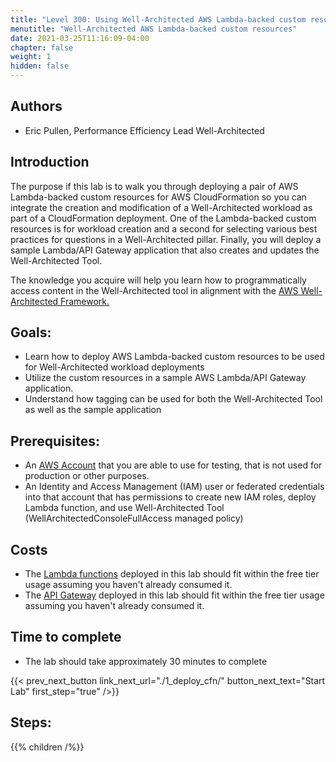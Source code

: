 ```yaml
---
title: "Level 300: Using Well-Architected AWS Lambda-backed custom resources for AWS CloudFormation"
menutitle: "Well-Architected AWS Lambda-backed custom resources"
date: 2021-03-25T11:16:09-04:00
chapter: false
weight: 1
hidden: false
---
```


## Authors
- Eric Pullen, Performance Efficiency Lead Well-Architected

## Introduction

The purpose if this lab is to walk you through deploying a pair of AWS Lambda-backed custom resources for AWS CloudFormation so you can integrate the creation and modification of a Well-Architected workload as part of a CloudFormation deployment. One of the Lambda-backed custom resources is for workload creation and a second for selecting various best practices for questions in a Well-Architected pillar. Finally, you will deploy a sample Lambda/API Gateway application that also creates and updates the Well-Architected Tool.

The knowledge you acquire will help you learn how to programmatically access content in the Well-Architected tool in alignment with the [AWS Well-Architected Framework.](https://aws.amazon.com/architecture/well-architected/)

## Goals:

* Learn how to deploy AWS Lambda-backed custom resources to be used for Well-Architected workload deployments
* Utilize the custom resources in a sample AWS Lambda/API Gateway application.
* Understand how tagging can be used for both the Well-Architected Tool as well as the sample application

## Prerequisites:

* An
[AWS Account](https://portal.aws.amazon.com/gp/aws/developer/registration/index.html) that you are able to use for testing, that is not used for production or other purposes.
* An Identity and Access Management (IAM) user or federated credentials into that account that has permissions to create new IAM roles, deploy Lambda function, and use Well-Architected Tool (WellArchitectedConsoleFullAccess managed policy)

## Costs
- The [Lambda functions](https://aws.amazon.com/lambda/pricing/) deployed in this lab should fit within the free tier usage assuming you haven't already consumed it.
- The [API Gateway](https://aws.amazon.com/api-gateway/pricing/) deployed in this lab should fit within the free tier usage assuming you haven't already consumed it.


## Time to complete
- The lab should take approximately 30 minutes to complete

{{< prev_next_button link_next_url="./1_deploy_cfn/" button_next_text="Start Lab" first_step="true" />}}

## Steps:
{{% children /%}}
